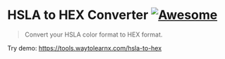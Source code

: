 # HSLA to HEX Converter [![Awesome](https://cdn.rawgit.com/sindresorhus/awesome/d7305f38d29fed78fa85652e3a63e154dd8e8829/media/badge.svg)](https://github.com/sindresorhus/awesome)

>Convert your HSLA color format to HEX format.

Try demo: https://tools.waytolearnx.com/hsla-to-hex
